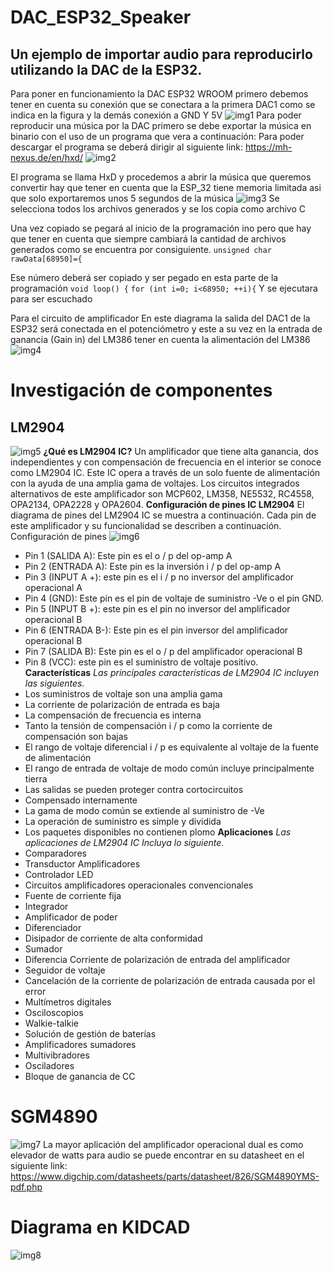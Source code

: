 # DAC_ESP32_Speaker
## Un ejemplo de importar audio para reproducirlo utilizando la DAC de la ESP32.
Para poner en funcionamiento la DAC ESP32 WROOM primero debemos tener en cuenta su conexión que se conectara a la primera DAC1 como se indica en la figura y la demás conexión a GND Y 5V
 ![img1]()
Para poder reproducir una música por la DAC primero se debe exportar la música en binario con el uso de un programa que vera a continuación:
Para poder descargar el programa se deberá dirigir al siguiente link: https://mh-nexus.de/en/hxd/
![img2]()
 
El programa se llama HxD y procedemos a abrir la música que queremos convertir hay que tener en cuenta que la ESP_32 tiene memoria limitada asi que solo exportaremos unos 5 segundos de la música
 ![img3]()
Se selecciona todos los archivos generados y se los copia como archivo C

Una vez copiado se pegará al inicio de la programación ino pero que hay que tener en cuenta que siempre cambiará la cantidad de archivos generados como se encuentra por consiguiente.
``` unsigned char rawData[68950]={ ```
 
Ese número deberá ser copiado y ser pegado en esta parte de la programación 
 ``` void loop() { ```
 ``` for (int i=0; i<68950; ++i){ ```
Y se ejecutara para ser escuchado 


Para el circuito de amplificador
En este diagrama la salida del DAC1 de la ESP32 será conectada en el potenciómetro y este a su vez en la entrada de ganancia (Gain in) del LM386 tener en cuenta la alimentación del LM386
 ![img4]()
# Investigación de componentes 
## LM2904
 ![img5]()
**¿Qué es LM2904 IC?**
Un amplificador que tiene alta ganancia, dos independientes y con compensación de frecuencia en el interior se conoce como LM2904 IC. Este IC opera a través de un solo fuente de alimentación con la ayuda de una amplia gama de voltajes. Los circuitos integrados alternativos de este amplificador son MCP602, LM358, NE5532, RC4558, OPA2134, OPA2228 y OPA2604.
**Configuración de pines IC LM2904**
El diagrama de pines del LM2904 IC se muestra a continuación. Cada pin de este amplificador y su funcionalidad se describen a continuación.
Configuración de pines
 ![img6]()
- Pin 1 (SALIDA A): Este pin es el o / p del op-amp A
- Pin 2 (ENTRADA A): Este pin es la inversión i / p del op-amp A
- Pin 3 (INPUT A +): este pin es el i / p no inversor del amplificador operacional A
- Pin 4 (GND): Este pin es el pin de voltaje de suministro -Ve o el pin GND.
- Pin 5 (INPUT B +): este pin es el pin no inversor del amplificador operacional B
- Pin 6 (ENTRADA B-): Este pin es el pin inversor del amplificador operacional B
- Pin 7 (SALIDA B): Este pin es el o / p del amplificador operacional B
- Pin 8 (VCC): este pin es el suministro de voltaje positivo.
**Características**
*Las principales características de LM2904 IC incluyen las siguientes.* 
- Los suministros de voltaje son una amplia gama
- La corriente de polarización de entrada es baja
- La compensación de frecuencia es interna
- Tanto la tensión de compensación i / p como la corriente de compensación son bajas
- El rango de voltaje diferencial i / p es equivalente al voltaje de la fuente de alimentación
- El rango de entrada de voltaje de modo común incluye principalmente tierra
- Las salidas se pueden proteger contra cortocircuitos
- Compensado internamente
- La gama de modo común se extiende al suministro de -Ve
- La operación de suministro es simple y dividida
- Los paquetes disponibles no contienen plomo
**Aplicaciones**
*Las aplicaciones de LM2904 IC Incluya lo siguiente.*
- Comparadores
- Transductor Amplificadores
- Controlador LED
- Circuitos amplificadores operacionales convencionales
- Fuente de corriente fija
- Integrador
- Amplificador de poder
- Diferenciador
- Disipador de corriente de alta conformidad
- Sumador
- Diferencia Corriente de polarización de entrada del amplificador
- Seguidor de voltaje
- Cancelación de la corriente de polarización de entrada causada por el error
- Multímetros digitales
- Osciloscopios
- Walkie-talkie
- Solución de gestión de baterías
- Amplificadores sumadores
- Multivibradores
- Osciladores
- Bloque de ganancia de CC

# SGM4890

  ![img7]()
La mayor aplicación del amplificador operacional dual es como elevador de watts para audio se puede encontrar en su datasheet en el siguiente link: 
https://www.digchip.com/datasheets/parts/datasheet/826/SGM4890YMS-pdf.php 

# Diagrama en KIDCAD

 ![img8]()
 
